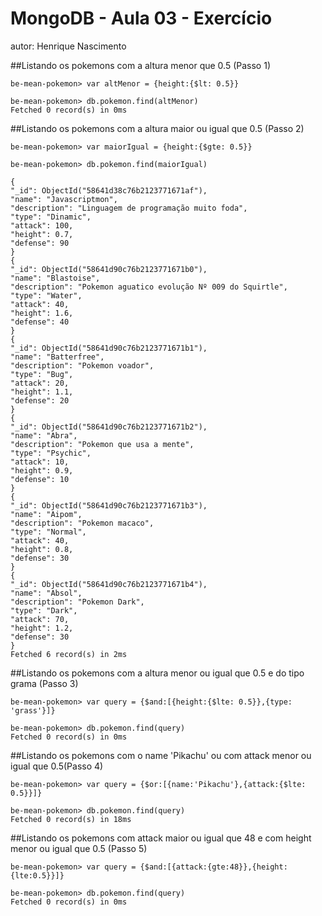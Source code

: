 # MongoDB - Aula 03 - Exercício
autor: Henrique Nascimento

##Listando os pokemons com a altura menor que 0.5 (Passo 1)
    
    be-mean-pokemon> var altMenor = {height:{$lt: 0.5}}
    
    be-mean-pokemon> db.pokemon.find(altMenor)
    Fetched 0 record(s) in 0ms

##Listando os pokemons com a altura maior ou igual que 0.5 (Passo 2)
    
    be-mean-pokemon> var maiorIgual = {height:{$gte: 0.5}}

    be-mean-pokemon> db.pokemon.find(maiorIgual)

    {
    "_id": ObjectId("58641d38c76b2123771671af"),
    "name": "Javascriptmon",
    "description": "Linguagem de programação muito foda",
    "type": "Dinamic",
    "attack": 100,
    "height": 0.7,
    "defense": 90
    }
    {
    "_id": ObjectId("58641d90c76b2123771671b0"),
    "name": "Blastoise",
    "description": "Pokemon aguatico evolução Nº 009 do Squirtle",
    "type": "Water",
    "attack": 40,
    "height": 1.6,
    "defense": 40
    }
    {
    "_id": ObjectId("58641d90c76b2123771671b1"),
    "name": "Batterfree",
    "description": "Pokemon voador",
    "type": "Bug",
    "attack": 20,
    "height": 1.1,
    "defense": 20
    }
    {
    "_id": ObjectId("58641d90c76b2123771671b2"),
    "name": "Abra",
    "description": "Pokemon que usa a mente",
    "type": "Psychic",
    "attack": 10,
    "height": 0.9,
    "defense": 10
    }
    {
    "_id": ObjectId("58641d90c76b2123771671b3"),
    "name": "Aipom",
    "description": "Pokemon macaco",
    "type": "Normal",
    "attack": 40,
    "height": 0.8,
    "defense": 30
    }
    {
    "_id": ObjectId("58641d90c76b2123771671b4"),
    "name": "Absol",
    "description": "Pokemon Dark",
    "type": "Dark",
    "attack": 70,
    "height": 1.2,
    "defense": 30
    }
    Fetched 6 record(s) in 2ms

##Listando os pokemons com a altura menor ou igual que 0.5 e do tipo grama (Passo 3)
    
    be-mean-pokemon> var query = {$and:[{height:{$lte: 0.5}},{type: 'grass'}]}

    be-mean-pokemon> db.pokemon.find(query)
    Fetched 0 record(s) in 0ms

##Listando os pokemons com o name 'Pikachu' ou com attack menor ou igual que 0.5(Passo 4)
    
    be-mean-pokemon> var query = {$or:[{name:'Pikachu'},{attack:{$lte: 0.5}}]}

    be-mean-pokemon> db.pokemon.find(query)
    Fetched 0 record(s) in 18ms

##Listando os pokemons com attack maior ou igual que 48 e com height menor ou igual que 0.5 (Passo 5)

    be-mean-pokemon> var query = {$and:[{attack:{gte:48}},{height:{lte:0.5}}]}

    be-mean-pokemon> db.pokemon.find(query)
    Fetched 0 record(s) in 0ms